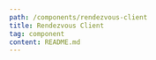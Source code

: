 ```yaml
---
path: /components/rendezvous-client
title: Rendezvous Client
tag: component
content: README.md
---
```

